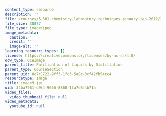 ```yaml
---
content_type: resource
description: ''
file: /courses/5-301-chemistry-laboratory-techniques-january-iap-2012/34ba7981d954965688601fa7e5e4b71a_image9.jpg
file_size: 38877
file_type: image/jpeg
image_metadata:
  caption: ''
  credit: ''
  image-alt: ''
learning_resource_types: []
license: https://creativecommons.org/licenses/by-nc-sa/4.0/
ocw_type: OCWImage
parent_title: Purification of Liquids by Distillation
parent_type: CourseSection
parent_uid: 0c7c8722-9ff3-1fc3-5a0c-3cf42fb54cc4
resourcetype: Image
title: image9.jpg
uid: 34ba7981-d954-9656-8860-1fa7e5e4b71a
video_files:
  video_thumbnail_file: null
video_metadata:
  youtube_id: null
---
```

